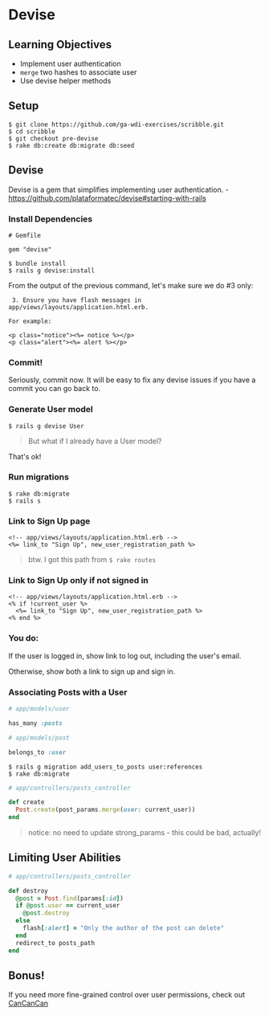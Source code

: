 # Devise

## Learning Objectives

- Implement user authentication
- `merge` two hashes to associate user
- Use devise helper methods

## Setup

```
$ git clone https://github.com/ga-wdi-exercises/scribble.git
$ cd scribble
$ git checkout pre-devise
$ rake db:create db:migrate db:seed
```

## Devise

Devise is a gem that simplifies implementing user authentication. - https://github.com/plataformatec/devise#starting-with-rails

### Install Dependencies

```
# Gemfile

gem "devise"
```

```
$ bundle install
$ rails g devise:install
```

From the output of the previous command, let's make sure we do #3 only:

```
 3. Ensure you have flash messages in app/views/layouts/application.html.erb.

For example:

<p class="notice"><%= notice %></p>
<p class="alert"><%= alert %></p>
```

### Commit!

Seriously, commit now. It will be easy to fix any devise issues if you have a commit you can go back to.

### Generate User model

```
$ rails g devise User
```

> But what if I already have a User model?

That's ok!

### Run migrations

```
$ rake db:migrate
$ rails s
```

### Link to Sign Up page

```erb
<!-- app/views/layouts/application.html.erb -->
<%= link_to "Sign Up", new_user_registration_path %>
```

>btw. I got this path from `$ rake routes`

### Link to Sign Up only if not signed in

```erb
<!-- app/views/layouts/application.html.erb -->
<% if !current_user %>
  <%= link_to "Sign Up", new_user_registration_path %>
<% end %>
```

### You do:

If the user is logged in, show link to log out, including the user's email.

Otherwise, show both a link to sign up and sign in.

### Associating Posts with a User

```rb
# app/models/user

has_many :posts
```

```rb
# app/models/post

belongs_to :user
```

```
$ rails g migration add_users_to_posts user:references
$ rake db:migrate
```

```rb
# app/controllers/posts_controller

def create
  Post.create(post_params.merge(user: current_user))
end
```

>notice: no need to update strong_params - this could be bad, actually!

## Limiting User Abilities

```rb
# app/controllers/posts_controller

def destroy
  @post = Post.find(params[:id])
  if @post.user == current_user
    @post.destroy
  else
    flash[:alert] = "Only the author of the post can delete"
  end
  redirect_to posts_path
end
```

## Bonus!

If you need more fine-grained control over user permissions, check out [CanCanCan](https://github.com/CanCanCommunity/cancancan)
